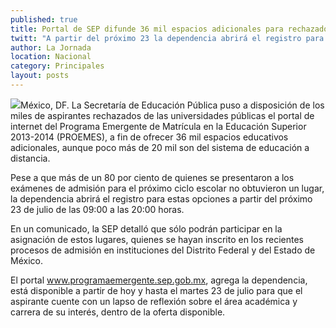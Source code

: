 ```yaml
---
published: true
title: Portal de SEP difunde 36 mil espacios adicionales para rechazados universitarios
twitt: "A partir del próximo 23 la dependencia abrirá el registro para estas opciones, de las 09:00 a las 20:00 horas."
author: La Jornada
location: Nacional
category: Principales
layout: posts
---
```


![](http://i.imgur.com/xmbCiirm.jpg)México, DF. La Secretaría de Educación Pública puso a disposición de los miles de aspirantes rechazados de las universidades públicas el portal de internet del Programa Emergente de Matrícula en la Educación Superior 2013-2014 (PROEMES), a fin de ofrecer 36 mil espacios educativos adicionales, aunque poco más de 20 mil son del sistema de educación a distancia.

Pese a que más de un 80 por ciento de quienes se presentaron a los exámenes de admisión para el próximo ciclo escolar no obtuvieron un lugar, la dependencia abrirá el registro para estas opciones a partir del próximo 23 de julio de las 09:00 a las 20:00 horas.

En un comunicado, la SEP detalló que sólo podrán participar en la asignación de estos lugares, quienes se hayan inscrito en los recientes procesos de admisión en instituciones del Distrito Federal y del Estado de México.

El portal www.programaemergente.sep.gob.mx, agrega la dependencia, está disponible a partir de hoy y hasta el martes 23 de julio para que el aspirante cuente con un lapso de reflexión sobre el área académica y carrera de su interés, dentro de la oferta disponible.
